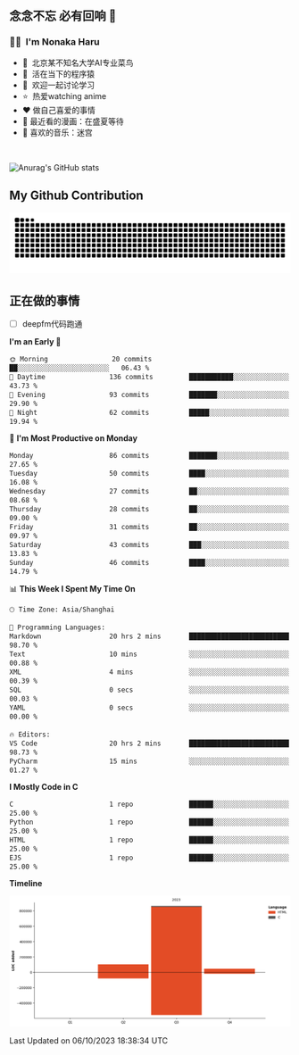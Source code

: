 ## 念念不忘 必有回响  👋
### 👨‍🔧&nbsp;&nbsp;I'm Nonaka Haru
- 🏢&nbsp;&nbsp;北京某不知名大学AI专业菜鸟
- 🦍&nbsp;&nbsp;活在当下的程序猿
- 💬&nbsp;&nbsp;欢迎一起讨论学习
- ⭐️&nbsp;&nbsp;热爱watching anime
- ❤️ 做自己喜爱的事情
- 📖 最近看的漫画：在盛夏等待
- 🎵 喜欢的音乐：迷宫

<br>

![Anurag's GitHub stats](https://github-readme-stats.vercel.app/api?username=abinzzz&count_private=true&show_icons=true&theme=tokyonight)


## My Github Contribution
![](https://github.com/abinzzz/abinzzz/blob/output/github-contribution-grid-snake.svg)

## 正在做的事情
- [ ] deepfm代码跑通
<!--START_SECTION:waka-->
**I'm an Early 🐤** 

```text
🌞 Morning                20 commits          ██░░░░░░░░░░░░░░░░░░░░░░░   06.43 % 
🌆 Daytime                136 commits         ███████████░░░░░░░░░░░░░░   43.73 % 
🌃 Evening                93 commits          ███████░░░░░░░░░░░░░░░░░░   29.90 % 
🌙 Night                  62 commits          █████░░░░░░░░░░░░░░░░░░░░   19.94 % 
```
📅 **I'm Most Productive on Monday** 

```text
Monday                   86 commits          ███████░░░░░░░░░░░░░░░░░░   27.65 % 
Tuesday                  50 commits          ████░░░░░░░░░░░░░░░░░░░░░   16.08 % 
Wednesday                27 commits          ██░░░░░░░░░░░░░░░░░░░░░░░   08.68 % 
Thursday                 28 commits          ██░░░░░░░░░░░░░░░░░░░░░░░   09.00 % 
Friday                   31 commits          ██░░░░░░░░░░░░░░░░░░░░░░░   09.97 % 
Saturday                 43 commits          ███░░░░░░░░░░░░░░░░░░░░░░   13.83 % 
Sunday                   46 commits          ████░░░░░░░░░░░░░░░░░░░░░   14.79 % 
```


📊 **This Week I Spent My Time On** 

```text
🕑︎ Time Zone: Asia/Shanghai

💬 Programming Languages: 
Markdown                 20 hrs 2 mins       █████████████████████████   98.70 % 
Text                     10 mins             ░░░░░░░░░░░░░░░░░░░░░░░░░   00.88 % 
XML                      4 mins              ░░░░░░░░░░░░░░░░░░░░░░░░░   00.39 % 
SQL                      0 secs              ░░░░░░░░░░░░░░░░░░░░░░░░░   00.03 % 
YAML                     0 secs              ░░░░░░░░░░░░░░░░░░░░░░░░░   00.00 % 

🔥 Editors: 
VS Code                  20 hrs 2 mins       █████████████████████████   98.73 % 
PyCharm                  15 mins             ░░░░░░░░░░░░░░░░░░░░░░░░░   01.27 % 
```

**I Mostly Code in C** 

```text
C                        1 repo              ██████░░░░░░░░░░░░░░░░░░░   25.00 % 
Python                   1 repo              ██████░░░░░░░░░░░░░░░░░░░   25.00 % 
HTML                     1 repo              ██████░░░░░░░░░░░░░░░░░░░   25.00 % 
EJS                      1 repo              ██████░░░░░░░░░░░░░░░░░░░   25.00 % 
```



**Timeline**

![Lines of Code chart](https://raw.githubusercontent.com/abinzzz/abinzzz/main/assets/bar_graph.png)


 Last Updated on 06/10/2023 18:38:34 UTC
<!--END_SECTION:waka-->


